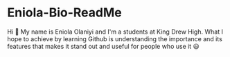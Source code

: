 # Eniola-Bio-ReadMe
 Hi 👋 My name is Eniola Olaniyi and I'm a students at King Drew High. What I hope to achieve by learning Github is understanding the importance and its features that makes it stand out and useful for people who use it 😃
